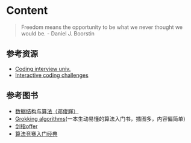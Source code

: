 # Content

> Freedom means the opportunity to be what we never thought we would be. - Daniel J. Boorstin

## 参考资源

* [Coding interview univ.](https://github.com/jwasham/coding-interview-university)
* [Interactive coding challenges](https://github.com/donnemartin/interactive-coding-challenges)

## 参考图书

* [数据结构与算法（邓俊辉）](https://dsa.cs.tsinghua.edu.cn/~deng/ds/)
* [Grokking algorithms](https://www.amazon.com/Grokking-Algorithms-illustrated-programmers-curious/dp/1617292230/ref=sr_1_9?keywords=Algorithm&qid=1562678577&s=gateway&sr=8-9)\(一本生动易懂的算法入门书，插图多，内容偏简单\)
* [剑指offer](https://book.douban.com/subject/6966465/)
* [算法竞赛入门经典](https://book.douban.com/subject/25902102/)

